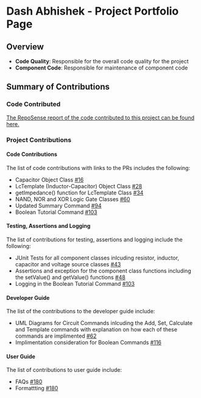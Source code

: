 # Dash Abhishek - Project Portfolio Page

## Overview
* **Code Quality**: Responsible for the overall code quality for the project 
* **Component Code**: Responsible for maintenance of component code

## Summary of Contributions

### Code Contributed

[The RepoSense report of the code contributed to this project can be found here.](https://nus-cs2113-ay2021s1.github.io/tp-dashboard/#search=&sort=groupTitle&sortWithin=title&since=2020-09-27&timeframe=commit&mergegroup=&groupSelect=groupByRepos&breakdown=false&tabOpen=true&tabType=authorship&zFR=false&tabAuthor=oasisbeatle&tabRepo=AY2021S1-CS2113T-W13-3%2Ftp%5Bmaster%5D&authorshipIsMergeGroup=false&authorshipFileTypes=docs~functional-code~test-code~other)

<div style="page-break-after: always;"></div>

### Project Contributions

#### Code Contributions

The list of code contributions with links to the PRs includes the following:

* Capacitor Object Class [#16](https://github.com/AY2021S1-CS2113T-W13-3/tp/pull/16)
* LcTemplate (Inductor-Capacitor) Object Class [#28](https://github.com/AY2021S1-CS2113T-W13-3/tp/pull/28)
* getImpedance() function for LcTemplate Class [#34](https://github.com/AY2021S1-CS2113T-W13-3/tp/pull/34)
* NAND, NOR and XOR Logic Gate Classes [#60](https://github.com/AY2021S1-CS2113T-W13-3/tp/pull/60)
* Updated Summary Command [#94](https://github.com/AY2021S1-CS2113T-W13-3/tp/pull/94)
* Boolean Tutorial Command [#103](https://github.com/AY2021S1-CS2113T-W13-3/tp/pull/103)

#### Testing, Assertions and Logging 

The list of contributions for testing, assertions and logging include the following:

* JUnit Tests for all component classes inlcuding resistor, inductor, capacitor and voltage source classes [#43](https://github.com/AY2021S1-CS2113T-W13-3/tp/pull/43)
* Assertions and exception for the component class functions including the setValue() and getValue() functions [#48](https://github.com/AY2021S1-CS2113T-W13-3/tp/pull/48)
* Logging in the Boolean Tutorial Command [#103](https://github.com/AY2021S1-CS2113T-W13-3/tp/pull/103)

#### Developer Guide

The list of the contributions to the developer guide include:

 * UML Diagrams for Circuit Commands inlcuding the Add, Set, Calculate and Template commands with explanation on how each of these commands are implimented [#62](https://github.com/AY2021S1-CS2113T-W13-3/tp/pull/62)
 * Implimentation consideration for Boolean Commands [#116](https://github.com/AY2021S1-CS2113T-W13-3/tp/pull/116) 
 

#### User Guide

The list of contributions to user guide include:
* FAQs [#180](https://github.com/AY2021S1-CS2113T-W13-3/tp/pull/180) 
* Formattting [#180](https://github.com/AY2021S1-CS2113T-W13-3/tp/pull/180) 




